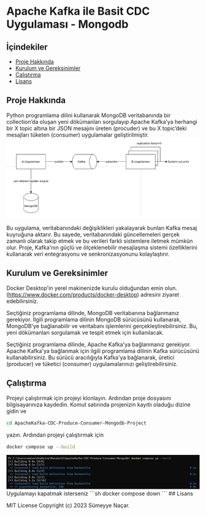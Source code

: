 <!-- omit in toc -->
# Apache Kafka ile Basit CDC Uygulaması - Mongodb

## İçindekiler

- [Proje Hakkında](#proje-hakkında)
- [Kurulum ve Gereksinimler](#kurulum-ve-gereksinimler)
- [Çalıştırma](#çalıştırma)
- [Lisans](#lisans)


## Proje Hakkında

Python programlama dilini kullanarak MongoDB veritabanında bir collection’da
oluşan yeni dökümanları sorgulayıp Apache Kafka’ya herhangi bir X topic altına bir JSON
mesajını üreten (procuder) ve bu X topic’deki mesajları tüketen (consumer) uygulamalar geliştirilmiştir.
<img src="./images/mimari.png" alt="Resim3">

Bu uygulama, veritabanındaki değişiklikleri yakalayarak bunları Kafka mesaj kuyruğuna aktarır. Bu sayede, veritabanındaki güncellemeleri gerçek zamanlı olarak takip etmek ve bu verileri farklı sistemlere iletmek mümkün olur. Proje, Kafka'nın güçlü ve ölçeklenebilir mesajlaşma sistemi özelliklerini kullanarak veri entegrasyonu ve senkronizasyonunu kolaylaştırır.

## Kurulum ve Gereksinimler

Docker Desktop'in yerel makinenizde kurulu olduğundan emin olun.(https://www.docker.com/products/docker-desktop) adresini ziyaret edebilirsiniz.

Seçtiğiniz programlama dilinde, MongoDB veritabanına bağlanmanız gerekiyor. İlgili programlama dilinin MongoDB sürücüsünü kullanarak, MongoDB'ye bağlanabilir ve veritabanı işlemlerini gerçekleştirebilirsiniz. Bu, yeni dökümanları sorgulamak ve tespit etmek için kullanılacak.

Seçtiğiniz programlama dilinde, Apache Kafka'ya bağlanmanız gerekiyor. Apache Kafka'ya bağlanmak için ilgili programlama dilinin Kafka sürücüsünü kullanabilirsiniz. Bu sürücü aracılığıyla Kafka'ya bağlanarak, üretici (producer) ve tüketici (consumer) uygulamalarınızı geliştirebilirsiniz.

## Çalıştırma

Projeyi çalıştırmak için projeyi klonlayın. Ardından proje dosyasını bilgisayarınıza kaydedin.
Komut satırında projenizin kayıtlı oladuğu dizine gidin ve 
```sh
cd ApacheKafka-CDC-Produce-Consumer-Mongodb-Project
```
yazın. Ardından projeyi çalıştırmak için
```sh
docker compose up --build
```
<img src="./images/build.png" alt="Resim3">
Uygulamayı kapatmak isterseniz
```sh
docker compose down
```
## Lisans

 MIT License Copyright (c) 2023 Sümeyye Naçar.
